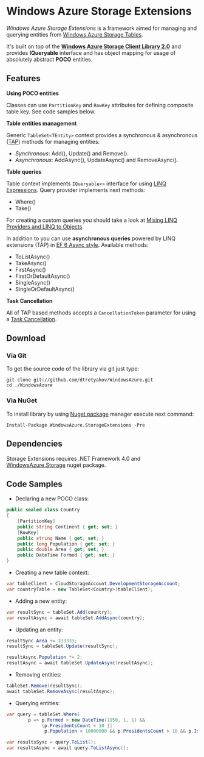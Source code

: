 # Windows Azure Storage Extensions

*Windows Azure Storage Extensions* is a framework aimed for managing and querying entities from [Windows Azure Storage Tables](http://msdn.microsoft.com/en-us/library/windowsazure/dd179463.aspx).

It's built on top of the **[Windows Azure Storage Client Library 2.0](http://blogs.msdn.com/b/windowsazurestorage/archive/2012/11/06/windows-azure-storage-client-library-2-0-tables-deep-dive.aspx)** and provides **IQueryable** interface and has object mapping for usage of absolutely abstract **POCO** entities.

## Features

**Using POCO entities**

Classes can use `PartitionKey` and `RowKey` attributes for defining composite table key. See code samples below.

**Table entities management**

Generic `TableSet<TEntity>` context provides a synchronous & asynchronous ([TAP](http://msdn.microsoft.com/en-us/library/hh873175.aspx)) methods for managing entities:

  * *Synchronous*: Add(), Update() and Remove().
  * *Asynchronous*: AddAsync(), UpdateAsync() and RemoveAsync().

**Table queries**

Table context implements `IQueryable<>` interface for using [LINQ Expressions](http://msdn.microsoft.com/en-us/library/vstudio/bb397926.aspx). Query provider implements next methods:
* Where()
* Take()

For creating a custom queries you should take a look at [Mixing LINQ Providers and LINQ to Objects](http://msdn.microsoft.com/en-us/vstudio/ff963710.aspx). 

In addition to you can use **asynchronous queries** powered by LINQ extensions (TAP) in [EF 6 Async style](http://weblogs.asp.net/scottgu/archive/2012/12/11/entity-framework-6-alpha2-now-available.aspx). Available methods:
* ToListAsync()
* TakeAsync()
* FirstAsync()
* FirstOrDefaultAsync()
* SingleAsync()
* SingleOrDefaultAsync()

**Task Cancellation**

All of TAP based methods accepts a `CancellationToken` parameter for using a [Task Cancellation](http://msdn.microsoft.com/en-us/library/dd997396.aspx).

## Download

### Via Git
To get the source code of the library via git just type:

```git
git clone git://github.com/dtretyakov/WindowsAzure.git
cd ./WindowsAzure
```

### Via NuGet
To install library by using [Nuget package](https://nuget.org/packages/WindowsAzure.StorageExtensions/) manager execute next command:

```
Install-Package WindowsAzure.StorageExtensions -Pre
```

## Dependencies
Storage Extensions requires .NET Framework 4.0 and [WindowsAzure.Storage](https://nuget.org/packages/WindowsAzure.Storage) nuget package.

## Code Samples

* Declaring a new POCO class:

```csharp
public sealed class Country
{
    [PartitionKey]
    public string Continent { get; set; }
    [RowKey]
    public string Name { get; set; }
    public long Population { get; set; }
    public double Area { get; set; }
    public DateTime Formed { get; set; }
}
```

* Creating a new table context:

```csharp
var tableClient = CloudStorageAccount.DevelopmentStorageAccount;
var countryTable = new TableSet<Country>(tableClient);
```

* Adding a new entity:

```csharp
var resultSync = tableSet.Add(country);
var resultAsync = await tableSet.AddAsync(country);
```

* Updating an entity:

```csharp
resultSync.Area += 333333;
resultSync = tableSet.Update(resultSync);

resultAsync.Population *= 2;
resultAsync = await tableSet.UpdateAsync(resultAsync);
```

* Removing entities:

```csharp
tableSet.Remove(resultSync);
await tableSet.RemoveAsync(resultAsync);
```

* Querying entities:

```csharp
var query = tableSet.Where(
        p => p.Formed > new DateTime(1950, 1, 1) &&
             (p.PresidentsCount < 10 ||
              p.Population < 10000000 && p.PresidentsCount > 10 && p.IsExists));

var resultsSync = query.ToList();
var resultsAsync = await query.ToListAsync();
```
